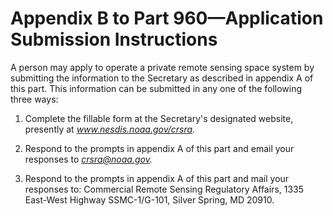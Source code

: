 # Appendix B to Part 960—Application Submission Instructions


A person may apply to operate a private remote sensing space system by submitting the information to the Secretary as described in appendix A of this part. This information can be submitted in any one of the following three ways:


1. Complete the fillable form at the Secretary's designated website, presently at *www.nesdis.noaa.gov/crsra.*

2. Respond to the prompts in appendix A of this part and email your responses to *crsra@noaa.gov.*

3. Respond to the prompts in appendix A of this part and mail your responses to: Commercial Remote Sensing Regulatory Affairs, 1335 East-West Highway SSMC-1/G-101, Silver Spring, MD 20910.




